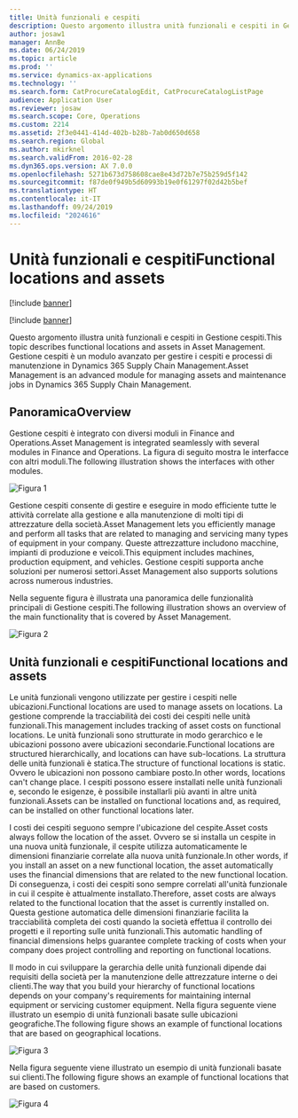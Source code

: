 ```yaml
---
title: Unità funzionali e cespiti
description: Questo argomento illustra unità funzionali e cespiti in Gestione cespiti. Gestione cespiti è un modulo avanzato per gestire i cespiti e processi di manutenzione in Dynamics 365 Supply Chain Management.
author: josaw1
manager: AnnBe
ms.date: 06/24/2019
ms.topic: article
ms.prod: ''
ms.service: dynamics-ax-applications
ms.technology: ''
ms.search.form: CatProcureCatalogEdit, CatProcureCatalogListPage
audience: Application User
ms.reviewer: josaw
ms.search.scope: Core, Operations
ms.custom: 2214
ms.assetid: 2f3e0441-414d-402b-b28b-7ab0d650d658
ms.search.region: Global
ms.author: mkirknel
ms.search.validFrom: 2016-02-28
ms.dyn365.ops.version: AX 7.0.0
ms.openlocfilehash: 5271b673d758608cae8e43d72b7e75b259d5f142
ms.sourcegitcommit: f87de0f949b5d60993b19e0f61297f02d42b5bef
ms.translationtype: HT
ms.contentlocale: it-IT
ms.lasthandoff: 09/24/2019
ms.locfileid: "2024616"
---
```

# <a name="functional-locations-and-assets"></a><span data-ttu-id="55800-104">Unità funzionali e cespiti</span><span class="sxs-lookup"><span data-stu-id="55800-104">Functional locations and assets</span></span>

[!include [banner](../../includes/banner.md)]

[!include [banner](../../includes/preview-banner.md)]

<span data-ttu-id="55800-105">Questo argomento illustra unità funzionali e cespiti in Gestione cespiti.</span><span class="sxs-lookup"><span data-stu-id="55800-105">This topic describes functional locations and assets in Asset Management.</span></span> <span data-ttu-id="55800-106">Gestione cespiti è un modulo avanzato per gestire i cespiti e processi di manutenzione in Dynamics 365 Supply Chain Management.</span><span class="sxs-lookup"><span data-stu-id="55800-106">Asset Management is an advanced module for managing assets and maintenance jobs in Dynamics 365 Supply Chain Management.</span></span>

## <a name="overview"></a><span data-ttu-id="55800-107">Panoramica</span><span class="sxs-lookup"><span data-stu-id="55800-107">Overview</span></span>

<span data-ttu-id="55800-108">Gestione cespiti è integrato con diversi moduli in Finance and Operations.</span><span class="sxs-lookup"><span data-stu-id="55800-108">Asset Management is integrated seamlessly with several modules in Finance and Operations.</span></span> <span data-ttu-id="55800-109">La figura di seguito mostra le interfacce con altri moduli.</span><span class="sxs-lookup"><span data-stu-id="55800-109">The following illustration shows the interfaces with other modules.</span></span>

![Figura 1](media/01-overview-image.png)

<span data-ttu-id="55800-111">Gestione cespiti consente di gestire e eseguire in modo efficiente tutte le attività correlate alla gestione e alla manutenzione di molti tipi di attrezzature della società.</span><span class="sxs-lookup"><span data-stu-id="55800-111">Asset Management lets you efficiently manage and perform all tasks that are related to managing and servicing many types of equipment in your company.</span></span> <span data-ttu-id="55800-112">Queste attrezzatture includono macchine, impianti di produzione e veicoli.</span><span class="sxs-lookup"><span data-stu-id="55800-112">This equipment includes machines, production equipment, and vehicles.</span></span> <span data-ttu-id="55800-113">Gestione cespiti supporta anche soluzioni per numerosi settori.</span><span class="sxs-lookup"><span data-stu-id="55800-113">Asset Management also supports solutions across numerous industries.</span></span>

<span data-ttu-id="55800-114">Nella seguente figura è illustrata una panoramica delle funzionalità principali di Gestione cespiti.</span><span class="sxs-lookup"><span data-stu-id="55800-114">The following illustration shows an overview of the main functionality that is covered by Asset Management.</span></span>

![Figura 2](media/02-overview-image.png)

## <a name="functional-locations-and-assets"></a><span data-ttu-id="55800-116">Unità funzionali e cespiti</span><span class="sxs-lookup"><span data-stu-id="55800-116">Functional locations and assets</span></span>

<span data-ttu-id="55800-117">Le unità funzionali vengono utilizzate per gestire i cespiti nelle ubicazioni.</span><span class="sxs-lookup"><span data-stu-id="55800-117">Functional locations are used to manage assets on locations.</span></span> <span data-ttu-id="55800-118">La gestione comprende la tracciabilità dei costi dei cespiti nelle unità funzionali.</span><span class="sxs-lookup"><span data-stu-id="55800-118">This management includes tracking of asset costs on functional locations.</span></span> <span data-ttu-id="55800-119">Le unità funzionali sono strutturate in modo gerarchico e le ubicazioni possono avere ubicazioni secondarie.</span><span class="sxs-lookup"><span data-stu-id="55800-119">Functional locations are structured hierarchically, and locations can have sub-locations.</span></span> <span data-ttu-id="55800-120">La struttura delle unità funzionali è statica.</span><span class="sxs-lookup"><span data-stu-id="55800-120">The structure of functional locations is static.</span></span> <span data-ttu-id="55800-121">Ovvero le ubicazioni non possono cambiare posto.</span><span class="sxs-lookup"><span data-stu-id="55800-121">In other words, locations can't change place.</span></span> <span data-ttu-id="55800-122">I cespiti possono essere installati nelle unità funzionali e, secondo le esigenze, è possibile installarli più avanti in altre unità funzionali.</span><span class="sxs-lookup"><span data-stu-id="55800-122">Assets can be installed on functional locations and, as required, can be installed on other functional locations later.</span></span>

<span data-ttu-id="55800-123">I costi dei cespiti seguono sempre l'ubicazione del cespite.</span><span class="sxs-lookup"><span data-stu-id="55800-123">Asset costs always follow the location of the asset.</span></span> <span data-ttu-id="55800-124">Ovvero se si installa un cespite in una nuova unità funzionale, il cespite utilizza automaticamente le dimensioni finanziarie correlate alla nuova unità funzionale.</span><span class="sxs-lookup"><span data-stu-id="55800-124">In other words, if you install an asset on a new functional location, the asset automatically uses the financial dimensions that are related to the new functional location.</span></span> <span data-ttu-id="55800-125">Di conseguenza, i costi dei cespiti sono sempre correlati all'unità funzionale in cui il cespite è attualmente installato.</span><span class="sxs-lookup"><span data-stu-id="55800-125">Therefore, asset costs are always related to the functional location that the asset is  currently installed on.</span></span> <span data-ttu-id="55800-126">Questa gestione automatica delle dimensioni finanziarie facilita la tracciabilità completa dei costi quando la società effettua il controllo dei progetti e il reporting sulle unità funzionali.</span><span class="sxs-lookup"><span data-stu-id="55800-126">This automatic handling of financial dimensions helps guarantee complete tracking of costs when your company does project controlling and reporting on functional locations.</span></span>

<span data-ttu-id="55800-127">Il modo in cui sviluppare la gerarchia delle unità funzionali dipende dai requisiti della società per la manutenzione delle attrezzature interne o dei clienti.</span><span class="sxs-lookup"><span data-stu-id="55800-127">The way that you build your hierarchy of functional locations depends on your company's requirements for maintaining internal equipment or servicing customer equipment.</span></span> <span data-ttu-id="55800-128">Nella figura seguente viene illustrato un esempio di unità funzionali basate sulle ubicazioni geografiche.</span><span class="sxs-lookup"><span data-stu-id="55800-128">The following figure shows an example of functional locations that are based on geographical locations.</span></span>

![Figura 3](media/03-overview-image.png)

<span data-ttu-id="55800-130">Nella figura seguente viene illustrato un esempio di unità funzionali basate sui clienti.</span><span class="sxs-lookup"><span data-stu-id="55800-130">The following figure shows an example of functional locations that are based on customers.</span></span>

![Figura 4](media/04-overview-image.png)
